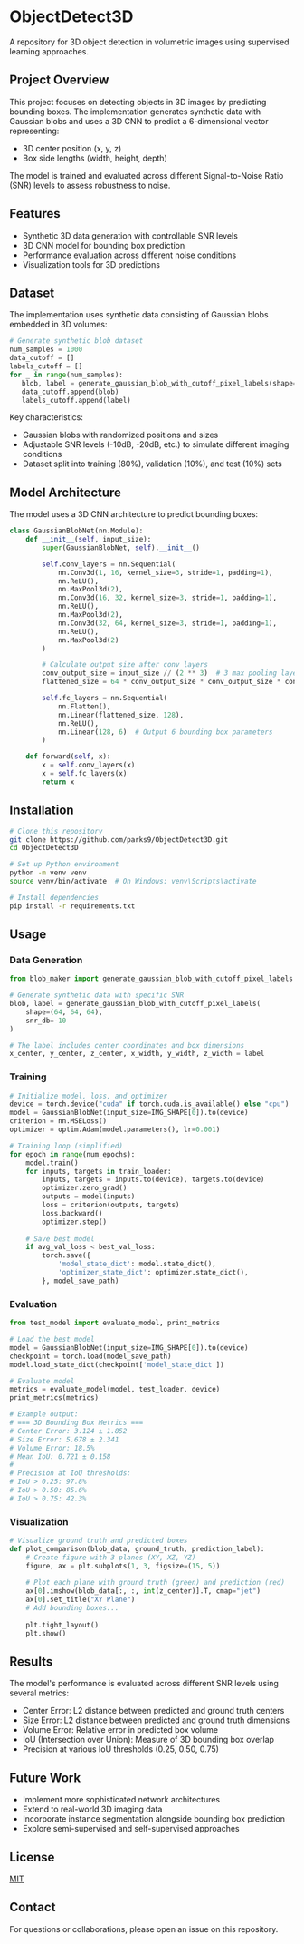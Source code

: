 # ObjectDetect3D

A repository for 3D object detection in volumetric images using supervised learning approaches.

## Project Overview

This project focuses on detecting objects in 3D images by predicting bounding boxes. The implementation generates synthetic data with Gaussian blobs and uses a 3D CNN to predict a 6-dimensional vector representing:
- 3D center position (x, y, z)
- Box side lengths (width, height, depth)

The model is trained and evaluated across different Signal-to-Noise Ratio (SNR) levels to assess robustness to noise.

## Features

- Synthetic 3D data generation with controllable SNR levels
- 3D CNN model for bounding box prediction
- Performance evaluation across different noise conditions
- Visualization tools for 3D predictions

## Dataset

The implementation uses synthetic data consisting of Gaussian blobs embedded in 3D volumes:

```python
# Generate synthetic blob dataset
num_samples = 1000
data_cutoff = []
labels_cutoff = []
for _ in range(num_samples):
   blob, label = generate_gaussian_blob_with_cutoff_pixel_labels(shape=IMG_SHAPE, snr_db=SNR_DB)
   data_cutoff.append(blob)
   labels_cutoff.append(label)
```

Key characteristics:
- Gaussian blobs with randomized positions and sizes
- Adjustable SNR levels (-10dB, -20dB, etc.) to simulate different imaging conditions
- Dataset split into training (80%), validation (10%), and test (10%) sets

## Model Architecture

The model uses a 3D CNN architecture to predict bounding boxes:

```python
class GaussianBlobNet(nn.Module):
    def __init__(self, input_size):
        super(GaussianBlobNet, self).__init__()

        self.conv_layers = nn.Sequential(
            nn.Conv3d(1, 16, kernel_size=3, stride=1, padding=1),
            nn.ReLU(),
            nn.MaxPool3d(2),
            nn.Conv3d(16, 32, kernel_size=3, stride=1, padding=1),
            nn.ReLU(),
            nn.MaxPool3d(2),
            nn.Conv3d(32, 64, kernel_size=3, stride=1, padding=1),
            nn.ReLU(),
            nn.MaxPool3d(2)
        )

        # Calculate output size after conv layers
        conv_output_size = input_size // (2 ** 3)  # 3 max pooling layers
        flattened_size = 64 * conv_output_size * conv_output_size * conv_output_size

        self.fc_layers = nn.Sequential(
            nn.Flatten(),
            nn.Linear(flattened_size, 128),
            nn.ReLU(),
            nn.Linear(128, 6)  # Output 6 bounding box parameters
        )

    def forward(self, x):
        x = self.conv_layers(x)
        x = self.fc_layers(x)
        return x
```

## Installation

```bash
# Clone this repository
git clone https://github.com/parks9/ObjectDetect3D.git
cd ObjectDetect3D

# Set up Python environment
python -m venv venv
source venv/bin/activate  # On Windows: venv\Scripts\activate

# Install dependencies
pip install -r requirements.txt
```

## Usage

### Data Generation

```python
from blob_maker import generate_gaussian_blob_with_cutoff_pixel_labels

# Generate synthetic data with specific SNR
blob, label = generate_gaussian_blob_with_cutoff_pixel_labels(
    shape=(64, 64, 64), 
    snr_db=-10
)

# The label includes center coordinates and box dimensions
x_center, y_center, z_center, x_width, y_width, z_width = label
```

### Training

```python
# Initialize model, loss, and optimizer
device = torch.device("cuda" if torch.cuda.is_available() else "cpu")
model = GaussianBlobNet(input_size=IMG_SHAPE[0]).to(device)
criterion = nn.MSELoss()
optimizer = optim.Adam(model.parameters(), lr=0.001)

# Training loop (simplified)
for epoch in range(num_epochs):
    model.train()
    for inputs, targets in train_loader:
        inputs, targets = inputs.to(device), targets.to(device)
        optimizer.zero_grad()
        outputs = model(inputs)
        loss = criterion(outputs, targets)
        loss.backward()
        optimizer.step()
        
    # Save best model
    if avg_val_loss < best_val_loss:
        torch.save({
            'model_state_dict': model.state_dict(),
            'optimizer_state_dict': optimizer.state_dict(),
        }, model_save_path)
```

### Evaluation

```python
from test_model import evaluate_model, print_metrics

# Load the best model
model = GaussianBlobNet(input_size=IMG_SHAPE[0]).to(device)
checkpoint = torch.load(model_save_path)
model.load_state_dict(checkpoint['model_state_dict'])

# Evaluate model
metrics = evaluate_model(model, test_loader, device)
print_metrics(metrics)

# Example output:
# === 3D Bounding Box Metrics ===
# Center Error: 3.124 ± 1.852
# Size Error: 5.678 ± 2.341
# Volume Error: 18.5%
# Mean IoU: 0.721 ± 0.158
# 
# Precision at IoU thresholds:
# IoU > 0.25: 97.8%
# IoU > 0.50: 85.6%
# IoU > 0.75: 42.3%
```

### Visualization

```python
# Visualize ground truth and predicted boxes
def plot_comparison(blob_data, ground_truth, prediction_label):
    # Create figure with 3 planes (XY, XZ, YZ)
    figure, ax = plt.subplots(1, 3, figsize=(15, 5))
    
    # Plot each plane with ground truth (green) and prediction (red)
    ax[0].imshow(blob_data[:, :, int(z_center)].T, cmap="jet")
    ax[0].set_title("XY Plane")
    # Add bounding boxes...
    
    plt.tight_layout()
    plt.show()
```

## Results

The model's performance is evaluated across different SNR levels using several metrics:
- Center Error: L2 distance between predicted and ground truth centers
- Size Error: L2 distance between predicted and ground truth dimensions
- Volume Error: Relative error in predicted box volume
- IoU (Intersection over Union): Measure of 3D bounding box overlap
- Precision at various IoU thresholds (0.25, 0.50, 0.75)

## Future Work

- Implement more sophisticated network architectures
- Extend to real-world 3D imaging data
- Incorporate instance segmentation alongside bounding box prediction
- Explore semi-supervised and self-supervised approaches

## License

[MIT](LICENSE)

## Contact

For questions or collaborations, please open an issue on this repository.
